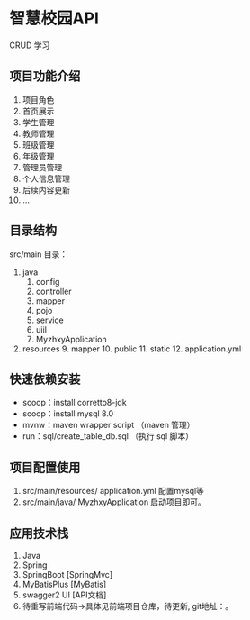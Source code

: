# 智慧校园API
CRUD 学习

## 项目功能介绍
1. 项目角色
2. 首页展示
3. 学生管理
4. 教师管理 
5. 班级管理
6. 年级管理
7. 管理员管理
8. 个人信息管理
9. 后续内容更新
10. ...

## 目录结构
src/main 目录：
1. java
   1. config
   2. controller
   3. mapper
   4. pojo
   5. service
   6. uiil
   7. MyzhxyApplication
2. resources
   9. mapper
   10. public
   11. static
   12. application.yml

## 快速依赖安装
- scoop：install corretto8-jdk
- scoop：install mysql 8.0
- mvnw：maven wrapper script   （maven 管理）
- run：sql/create_table_db.sql （执行 sql 脚本）

## 项目配置使用
1. src/main/resources/ application.yml 配置mysql等
2. src/main/java/  MyzhxyApplication 启动项目即可。

## 应用技术栈
1. Java
2. Spring
3. SpringBoot [SpringMvc]
4. MyBatisPlus [MyBatis]
5. swagger2 UI [API文档]
6. 待重写前端代码->具体见前端项目仓库，待更新, git地址：。

